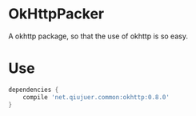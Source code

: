 # OkHttpPacker
A okhttp package, so that the use of okhttp is so easy.


# Use

```gradle
dependencies {
    compile 'net.qiujuer.common:okhttp:0.8.0'
}
```
